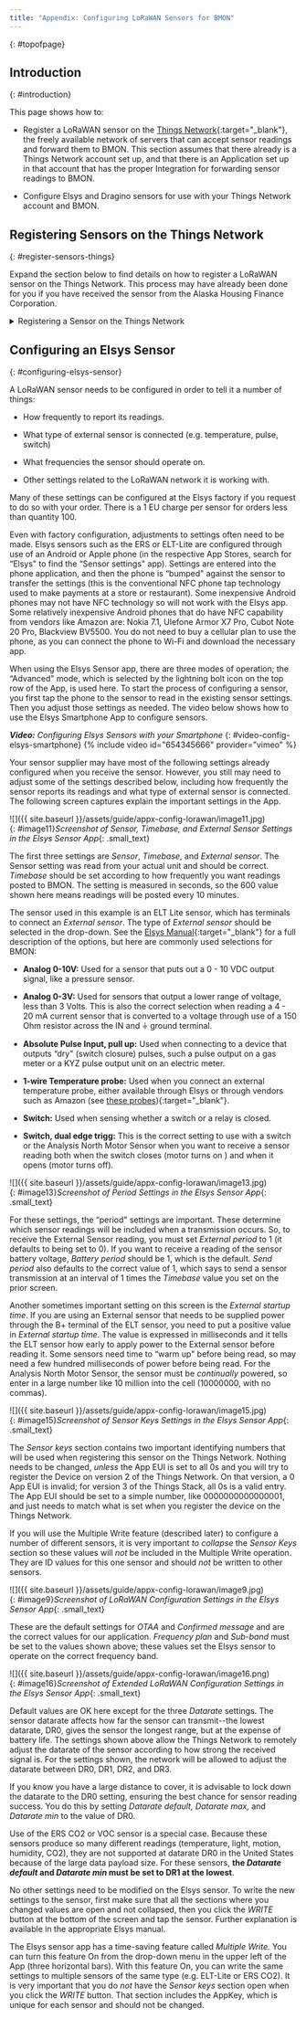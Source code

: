 ```yaml
---
title: "Appendix: Configuring LoRaWAN Sensors for BMON"
---
```

{: #topofpage}

## Introduction
{: #introduction}

This page shows how to:

  - Register a LoRaWAN sensor on the [Things
    Network](https://www.thethingsnetwork.org/){:target="_blank"}, the freely available
    network of servers that can accept sensor readings and forward them
    to BMON. This section assumes that there already is a Things Network
    account set up, and that there is an Application set up in that
    account that has the proper Integration for forwarding sensor
    readings to BMON.

  - Configure Elsys and Dragino sensors for use with your Things Network
    account and BMON.

## Registering Sensors on the Things Network
{: #register-sensors-things}

Expand the section below to find details on how to register a LoRaWAN sensor
on the Things Network.  This process may have already been done for you
if you have received the sensor from the Alaska Housing Finance Corporation.

<details markdown="1">

<summary>Registering a Sensor on the Things Network</summary>

Once an Application on the Things Network has been set up to receive
sensor readings and forward them to BMON via an HTTP Integration,
individual sensors must be registered with that Application.

[This Video by Things
Industries](https://www.youtube.com/watch?v=PpbkBgz1CbI){:target="_blank"} shows how to
create an Application and manually add Devices to that application. Note
that Application creation for the BMON Application should already be
done, so that portion of the video is not important. Also, the video
talks about adding a Payload Formatter to a Device; this also is not
needed as the payload data from the sensor is decoded and formatted
inside of BMON, not in the Things Application.

Adding a Device

For both the Elsys and Dragino sensors discussed in this document, here
are screenshots of critical settings (but not all settings) when
manually adding a Device:

![]({{ site.baseurl }}/assets/guide/appx-config-lorawan/image3.png)
<br>{: #image3}*Screenshot of Activation, Version, and Network Settings*{: .small_text}

For the “End device ID" shown below, you must create an ID that starts
with a code indicating the model of sensor. For the sensors known by
BMON, here are the codes:

**ers** : Any of the Elsys ERS sensors

**elt**: Either the Elsys ELT-Lite or the ELT-2 sensors

**lht65**: The Dragino LHT65 sensor

**ldds**: The Dragino LDDS20 or LDDS75 liquid level and distance sensors

**lwl01**: The Dragino LWL01 Water Leak Sensor


![]({{ site.baseurl }}/assets/guide/appx-config-lorawan/image1.png)
<br>{: #image1}*Screenshot of Device ID*{: .small_text}

![]({{ site.baseurl }}/assets/guide/appx-config-lorawan/image2.png)
<br>{: #image2}*Screenshot of Frequency Plan*{: .small_text}

![]({{ site.baseurl }}/assets/guide/appx-config-lorawan/image8.png)
<br>{: #image8}*Screenshot of Root Keys*{: .small_text}

The simplest way to enter a batch of Elsys sensors is to use the
[Elsys-to-Things Tool](https://elsys-to-things.bmon.org/){:target="_blank"}. This web
application has you upload the CSV order file that Elsys provides with
each order; this file contains the critical IDs and keys for each of the
sensors. The Elsys-to-Things tool can then create a JSON file of the
proper format to upload to the Things Console at this “Import end
devices" link on the End Devices page in the Things Console:

![]({{ site.baseurl }}/assets/guide/appx-config-lorawan/image14.png)
<br>{: #image14}*Import End Devices link on the End Devices Page*{: .small_text}

The full batch of sensors will be entered into your Things Account at
one time.

</details>

## Configuring an Elsys Sensor
{: #configuring-elsys-sensor}

A LoRaWAN sensor needs to be configured in order to tell it a number of
things:

  - How frequently to report its readings.

  - What type of external sensor is connected (e.g. temperature, pulse,
    switch)

  - What frequencies the sensor should operate on.

  - Other settings related to the LoRaWAN network it is working with.

Many of these settings can be configured at the Elsys factory if you
request to do so with your order. There is a 1 EU charge per sensor for
orders less than quantity 100.

Even with factory configuration, adjustments to settings often need to
be made. Elsys sensors such as the ERS or ELT-Lite are configured
through use of an Android or Apple phone (in the respective App Stores,
search for “Elsys" to find the “Sensor settings" app). Settings are
entered into the phone application, and then the phone is “bumped"
against the sensor to transfer the settings (this is the conventional
NFC phone tap technology used to make payments at a store or
restaurant). Some inexpensive Android phones may not have NFC technology
so will not work with the Elsys app. Some relatively inexpensive Android
phones that do have NFC capability from vendors like Amazon are: Nokia
7.1, Ulefone Armor X7 Pro, Cubot Note 20 Pro, Blackview BV5500. You do
not need to buy a cellular plan to use the phone, as you can connect the
phone to Wi-Fi and download the necessary app.

When using the Elsys Sensor app, there are three modes of operation; the
“Advanced" mode, which is selected by the lightning bolt icon on the top
row of the App, is used here. To start the process of configuring a
sensor, you first tap the phone to the sensor to read in the existing
sensor settings. Then you adjust those settings as needed. The video
below shows how to use the Elsys Smartphone App to configure sensors.

***Video:*** *Configuring Elsys Sensors with your Smartphone*
{: #video-config-elsys-smartphone}
{% include video id="654345666" provider="vimeo" %}

Your sensor supplier may have most of the following settings already
configured when you receive the sensor. However, you still may need to
adjust some of the settings described below, including how frequently
the sensor reports its readings and what type of external sensor is
connected. The following screen captures explain the important settings
in the App.

![]({{ site.baseurl }}/assets/guide/appx-config-lorawan/image11.jpg)
<br>{: #image11}*Screenshot of Sensor, Timebase, and External Sensor Settings in the Elsys Sensor App*{: .small_text}

The first three settings are *Sensor*, *Timebase*, and *External
sensor*. The Sensor setting was read from your actual unit and should be
correct. *Timebase* should be set according to how frequently you want
readings posted to BMON. The setting is measured in seconds, so the 600
value shown here means readings will be posted every 10 minutes.

The sensor used in this example is an ELT Lite sensor, which has
terminals to connect an *External sensor*. The type of *External sensor*
should be selected in the drop-down. See the [Elsys
Manual](https://www.elsys.se/en/documents-firmware/){:target="_blank"} for a full
description of the options, but here are commonly used selections for
BMON:

  - **Analog 0-10V:** Used for a sensor that puts out a 0 - 10 VDC
    output signal, like a pressure sensor.

  - **Analog 0-3V:** Used for sensors that output a lower range of
    voltage, less than 3 Volts. This is also the correct selection when
    reading a 4 - 20 mA current sensor that is converted to a voltage
    through use of a 150 Ohm resistor across the IN and ⏚ ground
    terminal.

  - **Absolute Pulse Input, pull up:** Used when connecting to a device
    that outputs “dry" (switch closure) pulses, such a pulse output on a
    gas meter or a KYZ pulse output unit on an electric meter.

  - **1-wire Temperature probe:** Used when you connect an external
    temperature probe, either available through Elsys or through vendors
    such as Amazon (see [these
    probes](https://www.amazon.com/gp/product/B00QGN0LKY/)){:target="_blank"}.

  - **Switch:** Used when sensing whether a switch or a relay is closed.

  - **Switch, dual edge trigg:** This is the correct setting to use with
    a switch or the Analysis North Motor Sensor when you want to receive
    a sensor reading both when the switch closes (motor turns on ) and
    when it opens (motor turns off).

![]({{ site.baseurl }}/assets/guide/appx-config-lorawan/image13.jpg)
<br>{: #image13}*Screenshot of Period Settings in the Elsys Sensor App*{: .small_text}

For these settings, the “period" settings are important. These determine
which sensor readings will be included when a transmission occurs. So,
to receive the External Sensor reading, you must set *External period*
to 1 (it defaults to being set to 0). If you want to receive a reading
of the sensor battery voltage, *Battery period* should be 1, which is
the default. *Send period* also defaults to the correct value of 1,
which says to send a sensor transmission at an interval of 1 times the
*Timebase* value you set on the prior screen.

Another sometimes important setting on this screen is the *External
startup time*. If you are using an External sensor that needs to be
supplied power through the B+ terminal of the ELT sensor, you need to
put a positive value in *External startup time*. The value is expressed
in milliseconds and it tells the ELT sensor how early to apply power to
the External sensor before reading it. Some sensors need time to “warm
up" before being read, so may need a few hundred milliseconds of power
before being read. For the Analysis North Motor Sensor, the sensor must
be *continually* powered, so enter in a large number like 10 million
into the cell (10000000, with no commas).

![]({{ site.baseurl }}/assets/guide/appx-config-lorawan/image15.jpg)
<br>{: #image15}*Screenshot of Sensor Keys Settings in the Elsys Sensor App*{: .small_text}

The *Sensor keys* section contains two important identifying numbers
that will be used when registering this sensor on the Things Network.
Nothing needs to be changed, *unless* the App EUI is set to all 0s and
you will try to register the Device on version 2 of the Things Network.
On that version, a 0 App EUI is invalid; for version 3 of the Things
Stack, all 0s is a valid entry. The App EUI should be set to a simple
number, like 0000000000000001, and just needs to match what is set when
you register the device on the Things Network.

If you will use the Multiple Write feature (described later) to
configure a number of different sensors, it is very important *to
collapse* the *Sensor Keys* section so these values will *not* be
included in the Multiple Write operation. They are ID values for this
one sensor and should *not* be written to other sensors.

![]({{ site.baseurl }}/assets/guide/appx-config-lorawan/image9.jpg)
<br>{: #image9}*Screenshot of LoRaWAN Configuration Settings in the Elsys Sensor App*{: .small_text}

These are the default settings for *OTAA* and *Confirmed message* and
are the correct values for our application. *Frequency plan* and
*Sub-band* must be set to the values shown above; these values set the
Elsys sensor to operate on the correct frequency band.

![]({{ site.baseurl }}/assets/guide/appx-config-lorawan/image16.png)
<br>{: #image16}*Screenshot of Extended LoRaWAN Configuration Settings in the Elsys Sensor App*{: .small_text}

Default values are OK here except for the three *Datarate* settings. The
sensor datarate affects how far the sensor can transmit--the lowest
datarate, DR0, gives the sensor the longest range, but at the expense of
battery life. The settings shown above allow the Things Network to
remotely adjust the datarate of the sensor according to how strong the
received signal is. For the settings shown, the network will be allowed
to adjust the datarate between DR0, DR1, DR2, and DR3.

If you know you have a large distance to cover, it is advisable to lock
down the datarate to the DR0 setting, ensuring the best chance for
sensor reading success. You do this by setting *Datarate default,
Datarate max,* and *Datarate min* to the value of DR0.

Use of the ERS CO2 or VOC sensor is a special case. Because these
sensors produce so many different readings (temperature, light, motion,
humidity, CO2), they are not supported at datarate DR0 in the United
States because of the large data payload size. For these sensors, **the
*Datarate default* and *Datarate min* must be set to DR1 at the
lowest**.

No other settings need to be modified on the Elsys sensor. To write the
new settings to the sensor, first make sure that all the sections where
you changed values are open and not collapsed, then you click the
*WRITE* button at the bottom of the screen and tap the sensor. Further
explanation is available in the appropriate Elsys manual.

The Elsys sensor app has a time-saving feature called *Multiple Write.*
You can turn this feature On from the drop-down menu in the upper left
of the App (three horizontal bars). With this feature On, you can write
the same settings to multiple sensors of the same type (e.g. ELT-Lite or
ERS CO2). It is very important that you do *not* have the *Sensor keys*
section open when you click the *WRITE* button. That section includes
the AppKey, which is unique for each sensor and should not be changed.
